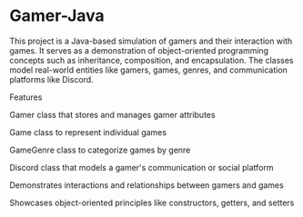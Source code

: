 # Gamer-Java
This project is a Java-based simulation of gamers and their interaction with games. It serves as a demonstration of object-oriented programming concepts such as inheritance, composition, and encapsulation. The classes model real-world entities like gamers, games, genres, and communication platforms like Discord.

Features

Gamer class that stores and manages gamer attributes

Game class to represent individual games

GameGenre class to categorize games by genre

Discord class that models a gamer's communication or social platform

Demonstrates interactions and relationships between gamers and games

Showcases object-oriented principles like constructors, getters, and setters
